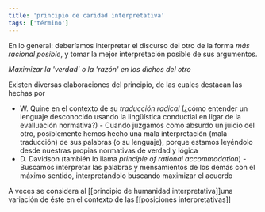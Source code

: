 ```yaml
---
title: 'principio de caridad interpretativa'
tags: ['término']
---
```


En lo general: deberíamos interpretar el discurso del otro de la forma *más racional posible*, y tomar la mejor interpretación posible de sus argumentos.

*Maximizar la 'verdad' o la 'razón' en los dichos del otro*

Existen diversas elaboraciones del principio, de las cuales destacan las hechas por

- W. Quine en el contexto de su *traducción radical* (¿cómo entender un lenguaje desconocido usando la lingüística conductial en ligar de la evalluación normativa?) - Cuando juzgamos como absurdo un juicio del otro, posiblemente hemos hecho una mala interpretación (mala traducción) de sus palabras (o su lenguaje), porque estamos leyéndolo desde nuestras propias normativas de verdad y lógica
- D. Davidson (también lo llama *principle of rational accommodation*) - Buscamos interpretar las palabras y mensamientos de los demás con el máximo sentido, interpretándolo buscando maximizar el acuerdo

A veces se considera al [[principio de humanidad interpretativa]]una variación de éste en el contexto de las [[posiciones interpretativas]]